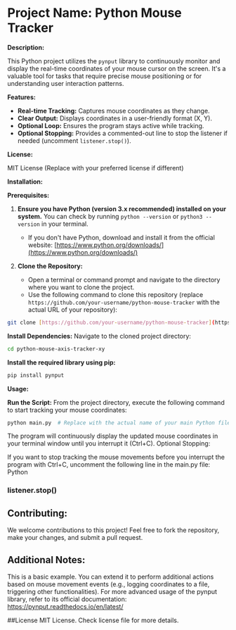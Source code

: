 # Project Name: Python Mouse Tracker

**Description:**

This Python project utilizes the `pynput` library to continuously monitor and display the real-time coordinates of your mouse cursor on the screen. It's a valuable tool for tasks that require precise mouse positioning or for understanding user interaction patterns.

**Features:**

- **Real-time Tracking:** Captures mouse coordinates as they change.
- **Clear Output:** Displays coordinates in a user-friendly format (X, Y).
- **Optional Loop:** Ensures the program stays active while tracking.
- **Optional Stopping:** Provides a commented-out line to stop the listener if needed (uncomment `listener.stop()`).

**License:**

MIT License (Replace with your preferred license if different)

**Installation:**

**Prerequisites:**

1. **Ensure you have Python (version 3.x recommended) installed on your system.** You can check by running `python --version` or `python3 --version` in your terminal.
   - If you don't have Python, download and install it from the official website: [https://www.python.org/downloads/](https://www.python.org/downloads/)

2. **Clone the Repository:**
   - Open a terminal or command prompt and navigate to the directory where you want to clone the project.
   - Use the following command to clone this repository (replace `https://github.com/your-username/python-mouse-tracker` with the actual URL of your repository):

```bash
git clone [https://github.com/your-username/python-mouse-tracker](https://github.com/akumathedyn123/python-mouse-axis-tracker-xy)
```


**Install Dependencies:**
Navigate to the cloned project directory:
```bash
cd python-mouse-axis-tracker-xy
```

**Install the required library using pip:**
```bash
pip install pynput
```

**Usage:**

**Run the Script:**
From the project directory, execute the following command to start tracking your mouse coordinates:
```bash
python main.py  # Replace with the actual name of your main Python file if different
```


The program will continuously display the updated mouse coordinates in your terminal window until you interrupt it (Ctrl+C).
Optional Stopping:

If you want to stop tracking the mouse movements before you interrupt the program with Ctrl+C, uncomment the following line in the main.py file:
Python

### listener.stop()


## Contributing:

We welcome contributions to this project! Feel free to fork the repository, make your changes, and submit a pull request.

## Additional Notes:

This is a basic example. You can extend it to perform additional actions based on mouse movement events (e.g., logging coordinates to a file, triggering other functionalities).
For more advanced usage of the pynput library, refer to its official documentation: https://pynput.readthedocs.io/en/latest/

##License
MIT License. Check license file for more details.
